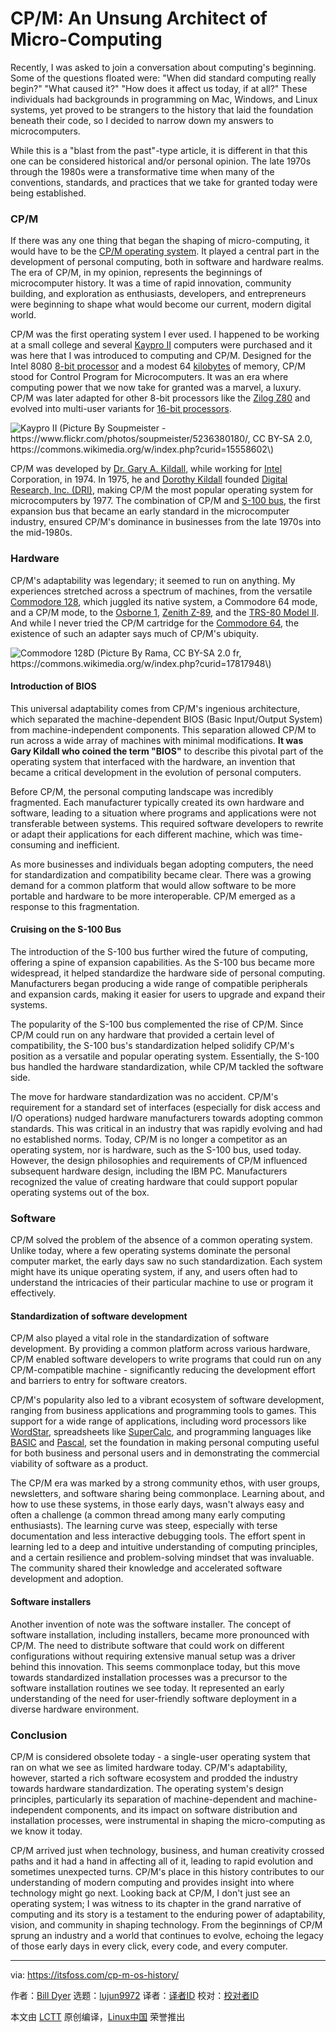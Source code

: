 [#]: subject: "CP/M: An Unsung Architect of Micro-Computing"
[#]: via: "https://itsfoss.com/cp-m-os-history/"
[#]: author: "Bill Dyer https://itsfoss.com/author/bill/"
[#]: collector: "lujun9972/lctt-scripts-1700446145"
[#]: translator: " "
[#]: reviewer: " "
[#]: publisher: " "
[#]: url: " "

CP/M: An Unsung Architect of Micro-Computing
======

Recently, I was asked to join a conversation about computing's beginning. Some of the questions floated were: "When did standard computing really begin?" "What caused it?" "How does it affect us today, if at all?" These individuals had backgrounds in programming on Mac, Windows, and Linux systems, yet proved to be strangers to the history that laid the foundation beneath their code, so I decided to narrow down my answers to microcomputers.

While this is a "blast from the past"-type article, it is different in that this one can be considered historical and/or personal opinion. The late 1970s through the 1980s were a transformative time when many of the conventions, standards, and practices that we take for granted today were being established.

### CP/M

If there was any one thing that began the shaping of micro-computing, it would have to be the [CP/M operating system][1]. It played a central part in the development of personal computing, both in software and hardware realms. The era of CP/M, in my opinion, represents the beginnings of microcomputer history. It was a time of rapid innovation, community building, and exploration as enthusiasts, developers, and entrepreneurs were beginning to shape what would become our current, modern digital world.

CP/M was the first operating system I ever used. I happened to be working at a small college and several [Kaypro II][2] computers were purchased and it was here that I was introduced to computing and CP/M. Designed for the Intel 8080 [8-bit processor][3] and a modest 64 [kilobytes][4] of memory, CP/M stood for Control Program for Microcomputers. It was an era where computing power that we now take for granted was a marvel, a luxury. CP/M was later adapted for other 8-bit processors like the [Zilog Z80][5] and evolved into multi-user variants for [16-bit processors][6].

![Kaypro II \(Picture By Soupmeister - https://www.flickr.com/photos/soupmeister/5236380180/, CC BY-SA 2.0, https://commons.wikimedia.org/w/index.php?curid=15558602\)][7]

CP/M was developed by [Dr. Gary A. Kildall][8], while working for [Intel][9] Corporation, in 1974. In 1975, he and [Dorothy Kildall][10] founded [Digital Research, Inc. (DRI)][11], making CP/M the most popular operating system for microcomputers by 1977. The combination of CP/M and [S-100 bus][12], the first expansion bus that became an early standard in the microcomputer industry, ensured CP/M's dominance in businesses from the late 1970s into the mid-1980s.

### Hardware

CP/M's adaptability was legendary; it seemed to run on anything. My experiences stretched across a spectrum of machines, from the versatile [Commodore 128][13], which juggled its native system, a Commodore 64 mode, and a CP/M mode, to the [Osborne 1][14], [Zenith Z-89][15], and the [TRS-80 Model II][16]. And while I never tried the CP/M cartridge for the [Commodore 64][17], the existence of such an adapter says much of CP/M's ubiquity.

![Commodore 128D \(Picture By Rama, CC BY-SA 2.0 fr, https://commons.wikimedia.org/w/index.php?curid=17817948\)][18]

#### Introduction of BIOS

This universal adaptability comes from CP/M's ingenious architecture, which separated the machine-dependent BIOS (Basic Input/Output System) from machine-independent components. This separation allowed CP/M to run across a wide array of machines with minimal modifications. **It was Gary Kildall who coined the term "BIOS"** to describe this pivotal part of the operating system that interfaced with the hardware, an invention that became a critical development in the evolution of personal computers.

Before CP/M, the personal computing landscape was incredibly fragmented. Each manufacturer typically created its own hardware and software, leading to a situation where programs and applications were not transferable between systems. This required software developers to rewrite or adapt their applications for each different machine, which was time-consuming and inefficient.

As more businesses and individuals began adopting computers, the need for standardization and compatibility became clear. There was a growing demand for a common platform that would allow software to be more portable and hardware to be more interoperable. CP/M emerged as a response to this fragmentation.

#### Cruising on the S-100 Bus

The introduction of the S-100 bus further wired the future of computing, offering a spine of expansion capabilities. As the S-100 bus became more widespread, it helped standardize the hardware side of personal computing. Manufacturers began producing a wide range of compatible peripherals and expansion cards, making it easier for users to upgrade and expand their systems.

The popularity of the S-100 bus complemented the rise of CP/M. Since CP/M could run on any hardware that provided a certain level of compatibility, the S-100 bus's standardization helped solidify CP/M's position as a versatile and popular operating system. Essentially, the S-100 bus handled the hardware standardization, while CP/M tackled the software side.

The move for hardware standardization was no accident. CP/M's requirement for a standard set of interfaces (especially for disk access and I/O operations) nudged hardware manufacturers towards adopting common standards. This was critical in an industry that was rapidly evolving and had no established norms. Today, CP/M is no longer a competitor as an operating system, nor is hardware, such as the S-100 bus, used today. However, the design philosophies and requirements of CP/M influenced subsequent hardware design, including the IBM PC. Manufacturers recognized the value of creating hardware that could support popular operating systems out of the box.

### Software

CP/M solved the problem of the absence of a common operating system. Unlike today, where a few operating systems dominate the personal computer market, the early days saw no such standardization. Each system might have its unique operating system, if any, and users often had to understand the intricacies of their particular machine to use or program it effectively.

#### Standardization of software development

CP/M also played a vital role in the standardization of software development. By providing a common platform across various hardware, CP/M enabled software developers to write programs that could run on any CP/M-compatible machine - significantly reducing the development effort and barriers to entry for software creators.

CP/M's popularity also led to a vibrant ecosystem of software development, ranging from business applications and programming tools to games. This support for a wide range of applications, including word processors like [WordStar][19], spreadsheets like [SuperCalc][20], and programming languages like [BASIC][21] and [Pascal][22], set the foundation in making personal computing useful for both business and personal users and in demonstrating the commercial viability of software as a product.

The CP/M era was marked by a strong community ethos, with user groups, newsletters, and software sharing being commonplace. Learning about, and how to use these systems, in those early days, wasn't always easy and often a challenge (a common thread among many early computing enthusiasts). The learning curve was steep, especially with terse documentation and less interactive debugging tools. The effort spent in learning led to a deep and intuitive understanding of computing principles, and a certain resilience and problem-solving mindset that was invaluable. The community shared their knowledge and accelerated software development and adoption.

#### Software installers

Another invention of note was the software installer. The concept of software installation, including installers, became more pronounced with CP/M. The need to distribute software that could work on different configurations without requiring extensive manual setup was a driver behind this innovation. This seems commonplace today, but this move towards standardized installation processes was a precursor to the software installation routines we see today. It represented an early understanding of the need for user-friendly software deployment in a diverse hardware environment.

### Conclusion

CP/M is considered obsolete today - a single-user operating system that ran on what we see as limited hardware today. CP/M's adaptability, however, started a rich software ecosystem and prodded the industry towards hardware standardization. The operating system's design principles, particularly its separation of machine-dependent and machine-independent components, and its impact on software distribution and installation processes, were instrumental in shaping the micro-computing as we know it today.

CP/M arrived just when technology, business, and human creativity crossed paths and it had a hand in affecting all of it, leading to rapid evolution and sometimes unexpected turns. CP/M's place in this history contributes to our understanding of modern computing and provides insight into where technology might go next. Looking back at CP/M, I don't just see an operating system; I was witness to its chapter in the grand narrative of computing and its story is a testament to the enduring power of adaptability, vision, and community in shaping technology. From the beginnings of CP/M sprung an industry and a world that continues to evolve, echoing the legacy of those early days in every click, every code, and every computer.

--------------------------------------------------------------------------------

via: https://itsfoss.com/cp-m-os-history/

作者：[Bill Dyer][a]
选题：[lujun9972][b]
译者：[译者ID](https://github.com/译者ID)
校对：[校对者ID](https://github.com/校对者ID)

本文由 [LCTT](https://github.com/LCTT/TranslateProject) 原创编译，[Linux中国](https://linux.cn/) 荣誉推出

[a]: https://itsfoss.com/author/bill/
[b]: https://github.com/lujun9972
[1]: https://en.wikipedia.org/wiki/CP/M
[2]: https://en.wikipedia.org/wiki/Kaypro
[3]: https://en.wikipedia.org/wiki/8-bit_processor
[4]: https://en.wikipedia.org/wiki/Kilobyte
[5]: https://en.wikipedia.org/wiki/Zilog_Z80
[6]: https://en.wikipedia.org/wiki/16-bit_processor
[7]: https://itsfoss.com/content/images/2024/01/Kaypro_10.jpg
[8]: https://en.wikipedia.org/wiki/Gary_Kildall
[9]: http://www.intel.com/
[10]: https://en.wikipedia.org/wiki/Dorothy_McEwen_Kildall
[11]: https://www.digitalresearch.biz/CPM.HTMDR.HTM
[12]: https://en.wikipedia.org/wiki/S-100_bus
[13]: https://en.wikipedia.org/wiki/Commodore_128
[14]: https://en.wikipedia.org/wiki/Osborne_1
[15]: https://en.wikipedia.org/wiki/Zenith_Z-89
[16]: https://en.wikipedia.org/wiki/TRS-80_Model_II
[17]: https://en.wikipedia.org/wiki/Commodore_64
[18]: https://itsfoss.com/content/images/2024/01/720px-Commodore_128D-IMG_1726.jpg
[19]: https://en.wikipedia.org/wiki/WordStar
[20]: https://en.wikipedia.org/wiki/SuperCalc
[21]: https://en.wikipedia.org/wiki/BASIC
[22]: https://en.wikipedia.org/wiki/Pascal_(programming_language)
